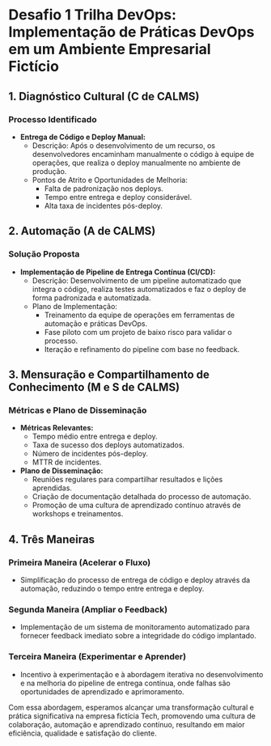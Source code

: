 # Desafio 1 Trilha DevOps: Implementação de Práticas DevOps em um Ambiente Empresarial Fictício

## 1. Diagnóstico Cultural (C de CALMS)

### Processo Identificado

- **Entrega de Código e Deploy Manual:**
  - Descrição: Após o desenvolvimento de um recurso, os desenvolvedores encaminham manualmente o código à equipe de operações, que realiza o deploy manualmente no ambiente de produção.
  - Pontos de Atrito e Oportunidades de Melhoria:
    - Falta de padronização nos deploys.
    - Tempo entre entrega e deploy considerável.
    - Alta taxa de incidentes pós-deploy.

## 2. Automação (A de CALMS)

### Solução Proposta

- **Implementação de Pipeline de Entrega Contínua (CI/CD):**
  - Descrição: Desenvolvimento de um pipeline automatizado que integra o código, realiza testes automatizados e faz o deploy de forma padronizada e automatizada.
  - Plano de Implementação:
    - Treinamento da equipe de operações em ferramentas de automação e práticas DevOps.
    - Fase piloto com um projeto de baixo risco para validar o processo.
    - Iteração e refinamento do pipeline com base no feedback.

## 3. Mensuração e Compartilhamento de Conhecimento (M e S de CALMS)

### Métricas e Plano de Disseminação

- **Métricas Relevantes:**
  - Tempo médio entre entrega e deploy.
  - Taxa de sucesso dos deploys automatizados.
  - Número de incidentes pós-deploy.
  - MTTR de incidentes.
- **Plano de Disseminação:**
  - Reuniões regulares para compartilhar resultados e lições aprendidas.
  - Criação de documentação detalhada do processo de automação.
  - Promoção de uma cultura de aprendizado contínuo através de workshops e treinamentos.

## 4. Três Maneiras

### Primeira Maneira (Acelerar o Fluxo)

- Simplificação do processo de entrega de código e deploy através da automação, reduzindo o tempo entre entrega e deploy.

### Segunda Maneira (Ampliar o Feedback)

- Implementação de um sistema de monitoramento automatizado para fornecer feedback imediato sobre a integridade do código implantado.

### Terceira Maneira (Experimentar e Aprender)

- Incentivo à experimentação e à abordagem iterativa no desenvolvimento e na melhoria do pipeline de entrega contínua, onde falhas são oportunidades de aprendizado e aprimoramento.

Com essa abordagem, esperamos alcançar uma transformação cultural e prática significativa na empresa fictícia Tech, promovendo uma cultura de colaboração, automação e aprendizado contínuo, resultando em maior eficiência, qualidade e satisfação do cliente.
